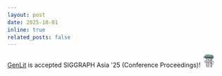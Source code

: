 ```yaml
---
layout: post
date: 2025-10-01
inline: true
related_posts: false
---
```


[GenLit](https://genlit.is.tue.mpg.de/) is accepted SIGGRAPH Asia '25 (Conference Proceedings)! <img src="assets/img/bamboo-tree.png" width="30" height="30">